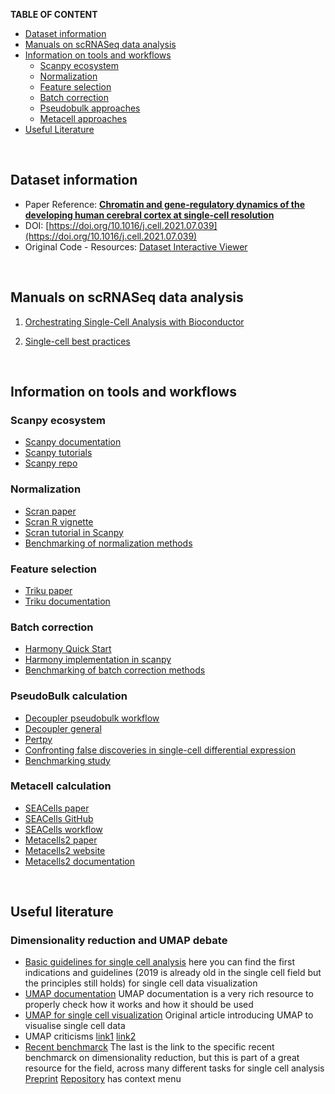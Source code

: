 __TABLE OF CONTENT__

- [Dataset information](#dataset-information)
- [Manuals on scRNASeq data analysis](#manuals-on-scrnaseq-data-analysis)
- [Information on tools and workflows](#information-on-tools-and-workflows)
  * [Scanpy ecosystem](#scanpy-ecosystem)
  * [Normalization](#normalization)
  * [Feature selection](#feature-selection)
  * [Batch correction](#batch-correction)
  * [Pseudobulk approaches](#pseudobulk-calculation)
  * [Metacell approaches](#metacell-calculation)
- [Useful Literature](#useful-literature)


<br>

## Dataset information

* Paper Reference: [__Chromatin and gene-regulatory dynamics of the developing human cerebral cortex at single-cell resolution__](https://doi.org/10.1016/j.cell.2021.07.039)
* DOI: [https://doi.org/10.1016/j.cell.2021.07.039](https://doi.org/10.1016/j.cell.2021.07.039)
* Original Code - Resources: [Dataset Interactive Viewer](https://scbrainregulation.su.domains/)


<br>

## Manuals on scRNASeq data analysis

1. [Orchestrating Single-Cell Analysis with Bioconductor](https://bioconductor.org/books/release/OSCA/)

2. [Single-cell best practices](https://www.sc-best-practices.org/preamble.html)

<br>


## Information on tools and workflows

### Scanpy ecosystem

* [Scanpy documentation](https://scanpy.readthedocs.io/en/stable/)
* [Scanpy tutorials](https://scanpy.readthedocs.io/en/stable/tutorials.html)
* [Scanpy repo](https://github.com/scverse/scanpy)

### Normalization

* [Scran paper](https://genomebiology.biomedcentral.com/articles/10.1186/s13059-016-0947-7)
* [Scran R vignette](https://bioconductor.org/packages/release/bioc/vignettes/scran/inst/doc/scran.html)
* [Scran tutorial in Scanpy](https://github.com/theislab/single-cell-tutorial/blob/master/latest_notebook/Case-study_Mouse-intestinal-epithelium_1906.ipynb)
* [Benchmarking of normalization methods](https://www.nature.com/articles/s41592-023-01814-1)

### Feature selection

* [Triku paper](https://academic.oup.com/gigascience/article/doi/10.1093/gigascience/giac017/6547682)
* [Triku documentation](https://triku.readthedocs.io/en/latest/triku-work.html)

### Batch correction

* [Harmony Quick Start](https://portals.broadinstitute.org/harmony/articles/quickstart.html)
* [Harmony implementation in scanpy](https://scanpy.readthedocs.io/en/stable/generated/scanpy.external.pp.harmony_integrate.html)
* [Benchmarking of batch correction methods](https://genomebiology.biomedcentral.com/articles/10.1186/s13059-019-1850-9)

### PseudoBulk calculation

* [Decoupler pseudobulk workflow](https://decoupler-py.readthedocs.io/en/latest/notebooks/pseudobulk.html#Generation-of-pseudo-bulk-profiles)
* [Decoupler general](https://decoupler-py.readthedocs.io/en/1.3.2/index.html)
* [Pertpy](https://pertpy.readthedocs.io/en/stable/tutorials/notebooks/differential_gene_expression.html)
* [Confronting false discoveries in single-cell differential expression](https://www.nature.com/articles/s41467-021-25960-2)
* [Benchmarking study](https://academic.oup.com/bib/article/23/5/bbac286/6649780)

### Metacell calculation

* [SEACells paper](https://www.nature.com/articles/s41587-023-01716-9)
* [SEACells GitHub](https://github.com/dpeerlab/SEACells)
* [SEACells workflow](https://github.com/dpeerlab/SEACells/blob/main/notebooks/SEACell_computation.ipynb)
* [Metacells2 paper](https://genomebiology.biomedcentral.com/articles/10.1186/s13059-022-02667-1)
* [Metacells2 website](https://www.weizmann.ac.il/math/tanay/research-activities/metacell-2)
* [Metacells2 documentation](https://metacells.readthedocs.io/en/latest/)


<br>

## Useful literature

### Dimensionality reduction and UMAP debate 
* [Basic guidelines for single cell analysis](https://www.embopress.org/doi/full/10.15252/msb.20188746) here you can find the first indications and guidelines (2019 is already old in the single cell field but the principles still holds) for single cell data visualization
* [UMAP documentation](https://umap-learn.readthedocs.io/en/latest/index.html) UMAP documentation is a very rich resource to properly check how it works and how it should be used
* [UMAP for single cell visualization](https://www.nature.com/articles/nbt.4314) Original article introducing UMAP to visualise single cell data
* UMAP criticisms [link1](https://journals.plos.org/ploscompbiol/article?id=10.1371/journal.pcbi.1011288) [link2](https://www.sciencedirect.com/science/article/pii/S2405471223002090)
* [Recent benchmarck](https://openproblems.bio/results/dimensionality_reduction/) The last is the link to the specific recent benchmarck on dimensionality reduction, but this is part of a great resource for the field, across many different tasks for single cell analysis [Preprint](https://doi.org/10.21203/rs.3.rs-4181617/v1) [Repository](https://github.com/openproblems-bio/openproblems?tab=readme-ov-file)
has context menu
